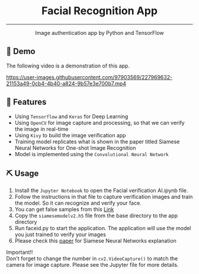 <h1 align="center">Facial Recognition App </h1>

---

<p align="center"> Image authentication app by Python and TensorFlow
    <br> 
</p>

## 🏁 Demo
The following video is a demonstration of this app.

https://user-images.githubusercontent.com/97903569/227969632-21153a49-0cb4-4b40-a824-9b57e3e700b7.mp4

## 🎈 Features <a name="usage"></a>

- Using `Tensorflow` and `Keras` for Deep Learning
- Using `OpenCV` for image capture and processing, so that we can verify the image in real-time
- Using `Kivy` to build the image verification app
- Training model replicates what is shown in the paper titled Siamese Neural Networks for One-shot Image Recognition
- Model is implemented using the `Convolutional Neural Network`

## ⛏️ Usage <a name = "built_using"></a>
1. Install the `Jupyter Notebook` to open the Facial verification AI.ipynb file.
2. Follow the instructions in that file to capture verification images and train the model. So it can recognize and verify your face.
3. You can get false samples from this [Link](http://vis-www.cs.umass.edu/lfw/)
4. Copy the `siamesemodelv2.h5` file from the base directory to the app directory
5. Run faceid.py to start the application. The application will use the model you just trained to verify your images  
6. Please check this [paper](https://www.cs.cmu.edu/~rsalakhu/papers/oneshot1.pdf) for Siamese Neural Networks explanation


Important!!  
Don't forget to change the number in `cv2.VideoCapture()` to match the camera for image capture. Please see the Jupyter file for more details.
